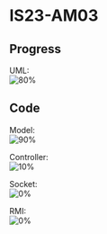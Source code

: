 # IS23-AM03

## Progress
UML:<br />
![80%](https://progress-bar.dev/50)

## Code
Model:<br />
![90%](https://progress-bar.dev/90)

Controller:<br />
![10%](https://progress-bar.dev/10)

Socket:<br />
![0%](https://progress-bar.dev/0)

RMI:<br />
![0%](https://progress-bar.dev/0)
